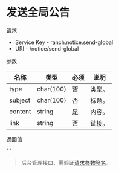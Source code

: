 # 发送全局公告

请求
- Service Key - ranch.notice.send-global
- URI - /notice/send-global

参数

|名称|类型|必须|说明|
|---|---|---|---|
|type|char(100)|否|类型。|
|subject|char(100)|否|标题。|
|content|string|是|内容。|
|link|string|否|链接。|

返回值
```
""
```

> 后台管理接口，需验证[请求参数签名](https://github.com/heisedebaise/tephra/blob/master/tephra-ctrl/doc/sign.md)。
